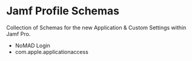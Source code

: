 # Jamf Profile Schemas

Collection of Schemas for the new Application & Custom Settings within Jamf Pro.
- NoMAD Login
- com.apple.applicationaccess

